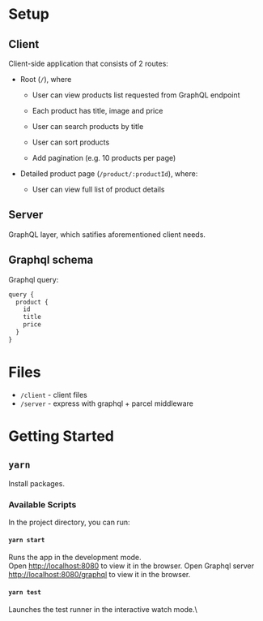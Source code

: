 # Setup

## Client 

Client-side application that consists of 2 routes:

- Root (`/`), where

    - User can view products list requested from GraphQL endpoint

    - Each product has title, image and price

    - User can search products by title

    - User can sort products

    - Add pagination (e.g. 10 products per page)

- Detailed product page (`/product/:productId`), where:

    - User can view full list of product details


## Server

GraphQL layer, which satifies aforementioned client needs.


## Graphql schema

Graphql query:

```js
query {
  product {
    id
    title
    price
  }
}
```


# Files

* `/client` - client files
* `/server` - express with graphql + parcel middleware


# Getting Started

## `yarn`

Install packages.

### Available Scripts

In the project directory, you can run:

#### `yarn start`

Runs the app in the development mode.\
Open [http://localhost:8080](http://localhost:8080) to view it in the browser.
Open Graphql server [http://localhost:8080/graphql](http://localhost:8080/graphql) to view it in the browser.

#### `yarn test`

Launches the test runner in the interactive watch mode.\